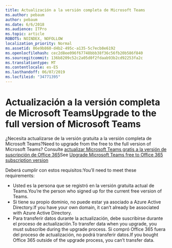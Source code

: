 ```yaml
---
title: Actualización a la versión completa de Microsoft Teams
ms.author: pebaum
author: pebaum
ms.date: 6/6/2018
ms.audience: ITPro
ms.topic: article
ROBOTS: NOINDEX, NOFOLLOW
localization_priority: Normal
ms.assetid: 86e9b860-d4b2-495c-a135-5c7ecb8e6192
ms.openlocfilehash: cec2d8ee096f67748bbb38f36c56fb20b586f840
ms.sourcegitcommit: 136b8209c52c2a05d0f2fdaab93b2cd92253fa2c
ms.translationtype: MT
ms.contentlocale: es-ES
ms.lasthandoff: 06/07/2019
ms.locfileid: "34771395"
---
```

# <a name="upgrade-to-the-full-version-of-microsoft-teams"></a><span data-ttu-id="5ff0f-102">Actualización a la versión completa de Microsoft Teams</span><span class="sxs-lookup"><span data-stu-id="5ff0f-102">Upgrade to the full version of Microsoft Teams</span></span>

<span data-ttu-id="5ff0f-103">¿Necesita actualizarse de la versión gratuita a la versión completa de Microsoft Teams?</span><span class="sxs-lookup"><span data-stu-id="5ff0f-103">Need to upgrade from the free to the full version of Microsoft Teams?</span></span> <span data-ttu-id="5ff0f-104">Consulte [actualizar Microsoft Teams gratis a la versión de suscripción de Office 365](https://docs.microsoft.com/microsoftteams/upgrade-freemium)</span><span class="sxs-lookup"><span data-stu-id="5ff0f-104">See [Upgrade Microsoft Teams free to Office 365 subscription version](https://docs.microsoft.com/microsoftteams/upgrade-freemium)</span></span>

<span data-ttu-id="5ff0f-105">Deberá cumplir con estos requisitos:</span><span class="sxs-lookup"><span data-stu-id="5ff0f-105">You’ll need to meet these requirements:</span></span>
- <span data-ttu-id="5ff0f-106">Usted es la persona que se registró en la versión gratuita actual de Teams.</span><span class="sxs-lookup"><span data-stu-id="5ff0f-106">You’re the person who signed up for the current free version of Teams.</span></span>
- <span data-ttu-id="5ff0f-107">Si tiene su propio dominio, no puede estar ya asociado a Azure Active Directory.</span><span class="sxs-lookup"><span data-stu-id="5ff0f-107">If you have your own domain, it can’t already be associated with Azure Active Directory.</span></span>
- <span data-ttu-id="5ff0f-108">Para transferir datos durante la actualización, debe suscribirse durante el proceso de actualización.</span><span class="sxs-lookup"><span data-stu-id="5ff0f-108">To transfer data when you upgrade, you must subscribe during the upgrade process.</span></span> <span data-ttu-id="5ff0f-109">Si compró Office 365 fuera del proceso de actualización, no podrá transferir datos.</span><span class="sxs-lookup"><span data-stu-id="5ff0f-109">If you bought Office 365 outside of the upgrade process, you can’t transfer data.</span></span>


